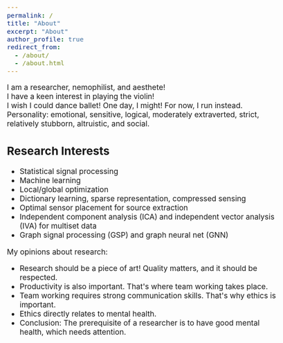 ```yaml
---
permalink: /
title: "About"
excerpt: "About"
author_profile: true
redirect_from: 
  - /about/
  - /about.html
---
```


<!-- > “Shoot for the moon. Even if you miss, you'll land among the stars.” —Norman Vincent Peale -->

<style type="text/css"> body{ font-size: 13pt; } </style>

I am a researcher, nemophilist, and aesthete!<br/>
I have a keen interest in playing the violin!<br/>
I wish I could dance ballet! One day, I might! For now, I run instead.<br/>
Personality: emotional, sensitive, logical, moderately extraverted, strict, relatively stubborn, altruistic, and social.

## Research Interests 
* Statistical signal processing 
* Machine learning
* Local/global optimization
* Dictionary learning, sparse representation, compressed sensing
* Optimal sensor placement for source extraction
* Independent component analysis (ICA) and independent vector analysis (IVA) for multiset data
* Graph signal processing (GSP) and graph neural net (GNN)

My opinions about research: 
- Research should be a piece of art! Quality matters, and it should be respected.
- Productivity is also important. That's where team working takes place.
- Team working requires strong communication skills. That's why ethics is important.
- Ethics directly relates to mental health.
- Conclusion: The prerequisite of a researcher is to have good mental health, which needs attention.


